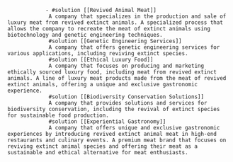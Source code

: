 				- #solution [[Revived Animal Meat]]
				 A company that specializes in the production and sale of luxury meat from revived extinct animals. A specialized process that allows the company to recreate the meat of extinct animals using biotechnology and genetic engineering techniques.
				 #solution [[Genetic Engineering Services]]
				 A company that offers genetic engineering services for various applications, including reviving extinct species.
				 #solution [[Ethical Luxury Food]]
				 A company that focuses on producing and marketing ethically sourced luxury food, including meat from revived extinct animals. A line of luxury meat products made from the meat of revived extinct animals, offering a unique and exclusive gastronomic experience.
				 #solution [[Biodiversity Conservation Solutions]]
				 A company that provides solutions and services for biodiversity conservation, including the revival of extinct species for sustainable food production.
				 #solution [[Experiential Gastronomy]]
				 A company that offers unique and exclusive gastronomic experiences by introducing revived extinct animal meat in high-end restaurants and culinary events. A premium meat brand that focuses on reviving extinct animal species and offering their meat as a sustainable and ethical alternative for meat enthusiasts.












